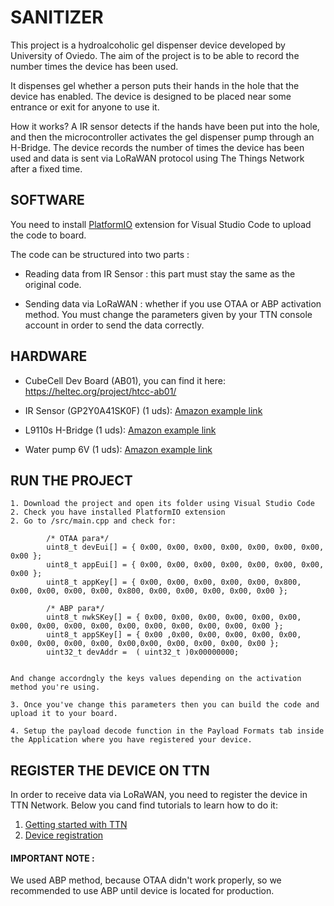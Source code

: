 # SANITIZER


This project is a hydroalcoholic gel dispenser device developed by University of Oviedo.
The aim of the project is to be able to record the number times the device has been used.

It dispenses gel whether a person puts their hands in the hole that the device has enabled. The device is designed to be placed near some entrance or exit for anyone to use it.

How it works? A IR sensor detects if the hands have been put into the hole, and then the microcontroller activates the gel dispenser pump through an H-Bridge. The device records the number of times the device has been used and data is sent via LoRaWAN protocol using The Things Network after a fixed time.

## SOFTWARE

You need to install [PlatformIO](https://platformio.org/) extension for Visual Studio Code to upload the code to board.

The code can be structured into two parts :

- Reading data from IR Sensor : this part must stay the same as the original code.

- Sending data via LoRaWAN : whether if you use OTAA or ABP activation method. You must change the parameters given by your TTN console account in order to send the data correctly.  
	
## HARDWARE	
	
* CubeCell Dev Board (AB01), you can find it here: https://heltec.org/project/htcc-ab01/

* IR Sensor (GP2Y0A41SK0F) (1 uds): [Amazon example link](https://www.amazon.es/HILABEE-Proximidad-Infrarrojo-Distancia-GP2Y0A41SK0F/dp/B07TF7NP8N/ref=sr_1_2?__mk_es_ES=%C3%85M%C3%85%C5%BD%C3%95%C3%91&dchild=1&keywords=GP2Y0A41SK0F&qid=1606842972&sr=8-2)

* L9110s H-Bridge (1 uds): [Amazon example link](https://www.amazon.es/TECNOIOT-L9110S-H-Bridge-Stepper-Controller/dp/B07KFLZKP1/ref=sr_1_1?__mk_es_ES=%C3%85M%C3%85%C5%BD%C3%95%C3%91&dchild=1&keywords=L9110S+H-Bridge&qid=1606843173&sr=8-1)

* Water pump 6V (1 uds): [Amazon example link](https://www.amazon.es/Solomi-Bomba-dosificaci%C3%B3n-perist%C3%A1ltica-Aquarium/dp/B07SZBTY84/ref=sr_1_10?__mk_es_ES=%C3%85M%C3%85%C5%BD%C3%95%C3%91&dchild=1&keywords=bomba+de+agua+6v&qid=1606843741&sr=8-10)

## RUN THE PROJECT

	1. Download the project and open its folder using Visual Studio Code
	2. Check you have installed PlatformIO extension
	2. Go to /src/main.cpp and check for:

			/* OTAA para*/
			uint8_t devEui[] = { 0x00, 0x00, 0x00, 0x00, 0x00, 0x00, 0x00, 0x00 };
			uint8_t appEui[] = { 0x00, 0x00, 0x00, 0x00, 0x00, 0x00, 0x00, 0x00 };
			uint8_t appKey[] = { 0x00, 0x00, 0x00, 0x00, 0x00, 0x800, 0x00, 0x00, 0x00, 0x00, 0x800, 0x00, 0x00, 0x00, 0x00, 0x00 };

			/* ABP para*/
			uint8_t nwkSKey[] = { 0x00, 0x00, 0x00, 0x00, 0x00, 0x00, 0x00, 0x00, 0x00, 0x00, 0x00, 0x00, 0x00, 0x00, 0x00, 0x00 };
			uint8_t appSKey[] = { 0x00 ,0x00, 0x00, 0x00, 0x00, 0x00, 0x00, 0x00, 0x00, 0x00, 0x00,0x00, 0x00, 0x00, 0x00, 0x00 };
			uint32_t devAddr =  ( uint32_t )0x00000000;
		
			
	And change accordngly the keys values depending on the activation method you're using.
	
	3. Once you've change this parameters then you can build the code and upload it to your board.

	4. Setup the payload decode function in the Payload Formats tab inside the Application where you have registered your device.

## REGISTER THE DEVICE ON TTN

In order to receive data via LoRaWAN, you need to register the device in TTN Network. 
Below you cand find tutorials to learn how to do it:

1. [Getting started with TTN](https://www.thethingsnetwork.org/docs/devices/uno/quick-start.html#get-your-device-eui)
2. [Device registration](https://www.thethingsnetwork.org/docs/devices/registration.html)

#### IMPORTANT NOTE :

We used ABP method, because OTAA didn't work properly, so we recommended to use ABP until device is located for production.